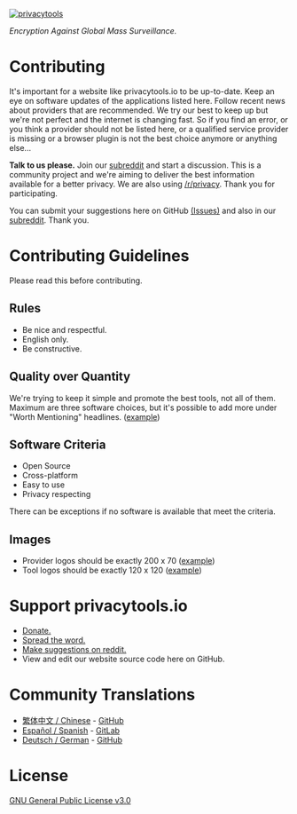 [![privacytools](https://privacytoolsio.github.io/privacytools.io/img/layout/logo.png)](https://www.privacytools.io/)

_Encryption Against Global Mass Surveillance._

# Contributing

It's important for a website like privacytools.io to be up-to-date. Keep an eye on software updates of the applications listed here. Follow recent news about providers that are recommended. We try our best to keep up but we're not perfect and the internet is changing fast. So if you find an error, or you think a provider should not be listed here, or a qualified service provider is missing or a browser plugin is not the best choice anymore or anything else...

**Talk to us please.** Join our [subreddit](https://www.reddit.com/r/privacytoolsIO/) and start a discussion. This is a community project and we're aiming to deliver the best information available for a better privacy. We are also using [/r/privacy](https://www.reddit.com/r/privacy). Thank you for participating.

You can submit your suggestions here on GitHub [(Issues)](https://github.com/privacytoolsIO/privacytools.io/issues) and also in our [subreddit](https://www.reddit.com/r/privacytoolsIO/). Thank you.


# Contributing Guidelines
Please read this before contributing.

## Rules

- Be nice and respectful.
- English only.
- Be constructive.

## Quality over Quantity

We're trying to keep it simple and promote the best tools, not all of them. Maximum are three software choices, but it's possible to add more under "Worth Mentioning" headlines. ([example](https://privacytoolsio.github.io/privacytools.io/#im)) 

## Software Criteria

- Open Source
- Cross-platform
- Easy to use
- Privacy respecting

There can be exceptions if no software is available that meet the criteria.

## Images

- Provider logos should be exactly 200 x 70 ([example](https://privacytoolsio.github.io/privacytools.io/img/provider/AirVPN.gif))
- Tool logos should be exactly 120 x 120 ([example](https://privacytoolsio.github.io/privacytools.io/img/tools/ChatSecure.png))

# Support privacytools.io

- [Donate.](https://privacytoolsio.github.io/privacytools.io/donate.html)
- [Spread the word.](https://privacytoolsio.github.io/privacytools.io/#participate)
- [Make suggestions on reddit.](https://www.reddit.com/r/privacytoolsIO/)
- View and edit our website source code here on GitHub.

# Community Translations
- [繁体中文 / Chinese](https://github.com/twngo/privacytools-zh) - [GitHub](https://github.com/twngo/privacytools-zh)
- [Español / Spanish](https://victorhck.gitlab.io/privacytools-es/) - [GitLab](https://gitlab.com/victorhck/privacytools-es)
- [Deutsch / German](https://privacytools.it-sec.rocks/) - [GitHub](https://github.com/Anon215/privacytools.it-sec.rocks)

# License
[GNU General Public License v3.0](https://github.com/privacytoolsIO/privacytools.io/blob/master/LICENSE.txt)
